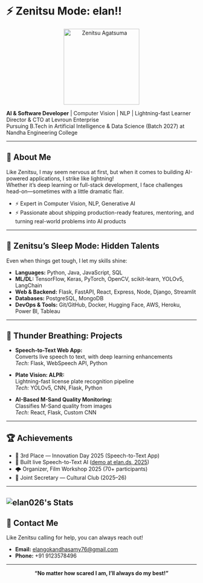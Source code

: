 # ⚡️ Zenitsu Mode: elan!!

<p align="center">
  <img src="https://cdn.wallpapersafari.com/90/45/Ajn4yi.jpg" alt="Zenitsu Agatsuma" height="200"/>
</p>

**AI & Software Developer** | Computer Vision | NLP | Lightning-fast Learner  
Director & CTO at Levroun Enterprise  
Pursuing B.Tech in Artificial Intelligence & Data Science (Batch 2027) at Nandha Engineering College

---

## 🙈 About Me

Like Zenitsu, I may seem nervous at first, but when it comes to building AI-powered applications, I strike like lightning!  
Whether it’s deep learning or full-stack development, I face challenges head-on—sometimes with a little dramatic flair.

- ⚡️ Expert in Computer Vision, NLP, Generative AI
- ⚡️ Passionate about shipping production-ready features, mentoring, and turning real-world problems into AI products

---

## 🛌 Zenitsu’s Sleep Mode: Hidden Talents

Even when things get tough, I let my skills shine:
- **Languages:** Python, Java, JavaScript, SQL  
- **ML/DL:** TensorFlow, Keras, PyTorch, OpenCV, scikit-learn, YOLOv5, LangChain  
- **Web & Backend:** Flask, FastAPI, React, Express, Node, Django, Streamlit  
- **Databases:** PostgreSQL, MongoDB  
- **DevOps & Tools:** Git/GitHub, Docker, Hugging Face, AWS, Heroku, Power BI, Tableau

---

## 💨 Thunder Breathing: Projects

- **Speech-to-Text Web App:**  
  Converts live speech to text, with deep learning enhancements  
  _Tech:_ Flask, WebSpeech API, Python

- **Plate Vision: ALPR:**  
  Lightning-fast license plate recognition pipeline  
  _Tech:_ YOLOv5, CNN, Flask, Python

- **AI-Based M-Sand Quality Monitoring:**  
  Classifies M-Sand quality from images  
  _Tech:_ React, Flask, Custom CNN

---

## 🏆 Achievements

- 🥉 3rd Place — Innovation Day 2025 (Speech-to-Text App)
- 🎤 Built live Speech-to-Text AI ([demo at elan.ds, 2025](#))
- 🌩️ Organizer, Film Workshop 2025 (70+ participants)
- 🌸 Joint Secretary — Cultural Club (2025–26)

---
![elan026's Stats](https://github-readme-stats.vercel.app/api?username=elan026&theme=dark&show_icons=true&hide_border=false&count_private=true)
---


## 💬 Contact Me

Like Zenitsu calling for help, you can always reach out!

- **Email:** [elangokandhasamy76@gmail.com](mailto:elangokandhasamy76@gmail.com)
- **Phone:** +91 9123578496

---

<p align="center">
  <b>“No matter how scared I am, I’ll always do my best!”</b>
</p>
